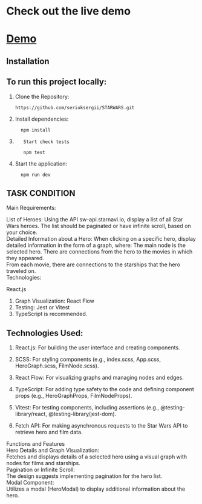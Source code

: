 # Check out the live demo

# [Demo](https://starwars-one-mu.vercel.app)

## Installation

## To run this project locally:

1.  Clone the Repository:

        https://github.com/seriuksergii/STARWARS.git

2.  Install dependencies:

          npm install

3.        Start check tests

          npm test

4.  Start the application:

          npm run dev

## TASK CONDITION

Main Requirements:

List of Heroes: Using the API sw-api.starnavi.io, display a list of all Star Wars heroes. The list should be paginated or have infinite scroll, based on your choice.  
Detailed Information about a Hero: When clicking on a specific hero, display detailed information in the form of a graph, where:
The main node is the selected hero.
There are connections from the hero to the movies in which they appeared.  
From each movie, there are connections to the starships that the hero traveled on.  
Technologies:

React.js

1. Graph Visualization: React Flow
2. Testing: Jest or Vitest
3. TypeScript is recommended.

## Technologies Used:

1. React.js:
   For building the user interface and creating components.

2. SCSS:
   For styling components (e.g., index.scss, App.scss, HeroGraph.scss, FilmNode.scss).

3. React Flow:
   For visualizing graphs and managing nodes and edges.

4. TypeScript:
   For adding type safety to the code and defining component props (e.g., HeroGraphProps, FilmNodeProps).

5. Vitest:
   For testing components, including assertions (e.g., @testing-library/react, @testing-library/jest-dom).

6. Fetch API:
   For making asynchronous requests to the Star Wars API to retrieve hero and film data.

Functions and Features  
Hero Details and Graph Visualization:  
Fetches and displays details of a selected hero using a visual graph with nodes for films and starships.  
Pagination or Infinite Scroll:  
The design suggests implementing pagination for the hero list.  
Modal Component:  
Utilizes a modal (HeroModal) to display additional information about the hero.
